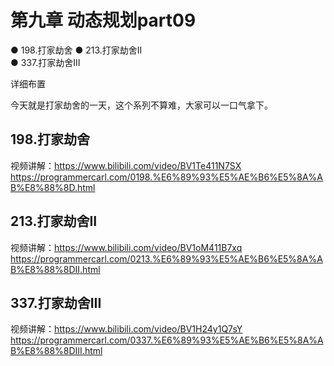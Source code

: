 # 第九章 动态规划part09
● 198.打家劫舍 
● 213.打家劫舍II  
● 337.打家劫舍III

 详细布置 

今天就是打家劫舍的一天，这个系列不算难，大家可以一口气拿下。

## 198.打家劫舍  
视频讲解：https://www.bilibili.com/video/BV1Te411N7SX
https://programmercarl.com/0198.%E6%89%93%E5%AE%B6%E5%8A%AB%E8%88%8D.html  

## 213.打家劫舍II  
视频讲解：https://www.bilibili.com/video/BV1oM411B7xq
https://programmercarl.com/0213.%E6%89%93%E5%AE%B6%E5%8A%AB%E8%88%8DII.html 

## 337.打家劫舍III  
视频讲解：https://www.bilibili.com/video/BV1H24y1Q7sY
https://programmercarl.com/0337.%E6%89%93%E5%AE%B6%E5%8A%AB%E8%88%8DIII.html

